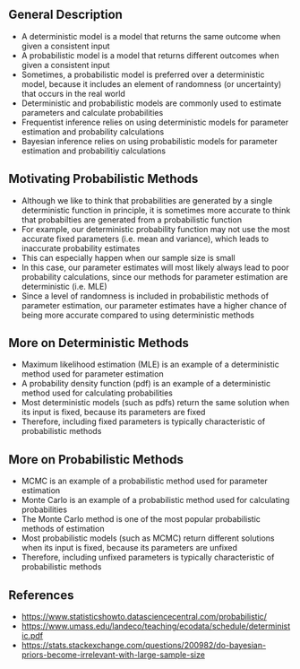 ## General Description
- A deterministic model is a model that returns the same outcome when given a consistent input
- A probabilistic model is a model that returns different outcomes when given a consistent input
- Sometimes, a probabilistic model is preferred over a deterministic model, because it includes an element of randomness (or uncertainty) that occurs in the real world
- Deterministic and probabilistic models are commonly used to estimate parameters and calculate probabilities
- Frequentist inference relies on using deterministic models for parameter estimation and probability calculations
- Bayesian inference relies on using probabilistic models for parameter estimation and probabilitiy calculations

## Motivating Probabilistic Methods
- Although we like to think that probabilities are generated by a single deterministic function in principle, it is sometimes more accurate to think that probabilties are generated from a probabilistic function
- For example, our deterministic probability function may not use the most accurate fixed parameters (i.e. mean and variance), which leads to inaccurate probability estimates
- This can especially happen when our sample size is small
- In this case, our parameter estimates will most likely always lead to poor probability calculations, since our methods for parameter estimation are deterministic (i.e. MLE)
- Since a level of randomness is included in probabilistic methods of parameter estimation, our parameter estimates have a higher chance of being more accurate compared to using deterministic methods

## More on Deterministic Methods
- Maximum likelihood estimation (MLE) is an example of a deterministic method used for parameter estimation
- A probability density function (pdf) is an example of a deterministic method used for calculating probabilities
- Most deterministic models (such as pdfs) return the same solution when its input is fixed, because its parameters are fixed
- Therefore, including fixed parameters is typically characteristic of probabilistic methods

## More on Probabilistic Methods
- MCMC is an example of a probabilistic method used for parameter estimation
- Monte Carlo is an example of a probabilistic method used for calculating probabilities 
- The Monte Carlo method is one of the most popular probabilistic methods of estimation
- Most probabilistic models (such as MCMC) return different solutions when its input is fixed, because its parameters are unfixed
- Therefore, including unfixed parameters is typically characteristic of probabilistic methods

## References
- https://www.statisticshowto.datasciencecentral.com/probabilistic/
- https://www.umass.edu/landeco/teaching/ecodata/schedule/deterministic.pdf
- https://stats.stackexchange.com/questions/200982/do-bayesian-priors-become-irrelevant-with-large-sample-size
